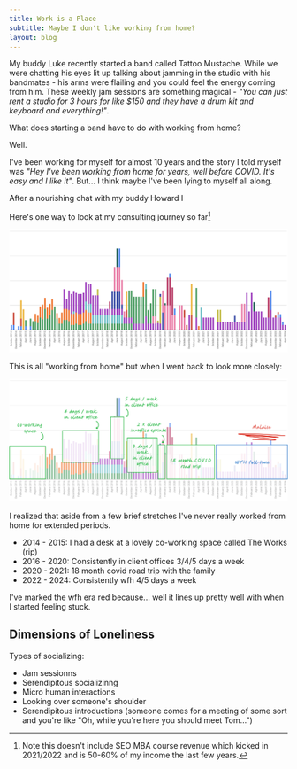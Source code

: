 ```yaml
---
title: Work is a Place
subtitle: Maybe I don't like working from home?
layout: blog
---
```


My buddy Luke recently started a band called Tattoo Mustache. While we were chatting his eyes lit up talking about jamming in the studio with his bandmates - his arms were flailing and you could feel the energy coming from him. These weekly jam sessions are something magical - *"You can just rent a studio for 3 hours for like $150 and they have a drum kit and keyboard and everything!"*.

What does starting a band have to do with working from home?

Well.

I've been working for myself for almost 10 years and the story I told myself was *"Hey I've been working from home for years, well before COVID. It's easy and I like it"*. But... I think maybe I've been lying to myself all along.

After a nourishing chat with my buddy Howard I 

Here's one way to look at my consulting journey so far[^seomba]

[^seomba]: Note this doesn't include SEO MBA course revenue which kicked in 2021/2022 and is 50-60% of my income the last few years.

![](/images/wfh-revenue.png)

This is all "working from home" but when I went back to look more closely:

![](/images/wfh-revenue-annotated.png)

I realized that aside from a few brief stretches I've never really worked from home for extended periods.

* 2014 - 2015: I had a desk at a lovely co-working space called The Works (rip)
* 2016 - 2020: Consistently in client offices 3/4/5 days a week
* 2020 - 2021: 18 month covid road trip with the family
* 2022 - 2024: Consistently wfh 4/5 days a week

I've marked the wfh era red because... well it lines up pretty well with when I started feeling stuck.

## Dimensions of Loneliness

Types of socializing:

* Jam sessionns
* Serendipitous socializinng
* Micro human interactions
* Looking over someone's shoulder
* Serendipitous introductions (someone comes for a meeting of some sort and you're like "Oh, while you're here you should meet Tom...")
